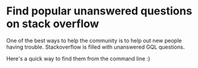 # Find popular unanswered questions on stack overflow
One of the best ways to help the community is to help out new people having trouble. Stackoverflow is filled with unanswered GQL questions.

Here's a quick way to find them from the command line :)